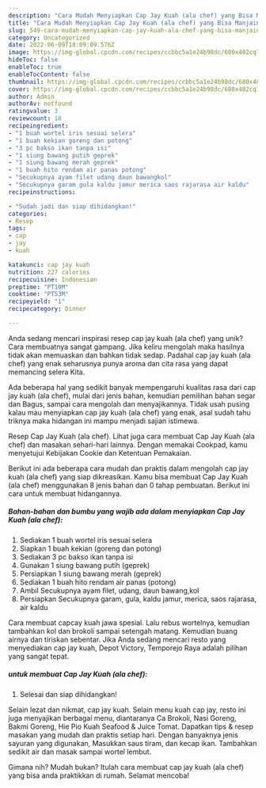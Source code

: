 ```yaml
---
description: "Cara Mudah Menyiapkan Cap Jay Kuah (ala chef) yang Bisa Manjain Lidah"
title: "Cara Mudah Menyiapkan Cap Jay Kuah (ala chef) yang Bisa Manjain Lidah"
slug: 549-cara-mudah-menyiapkan-cap-jay-kuah-ala-chef-yang-bisa-manjain-lidah
category: Uncategorized
date: 2022-06-09T18:09:09.576Z
image: https://img-global.cpcdn.com/recipes/ccbbc5a1e24b98dc/680x482cq70/cap-jay-kuah-ala-chef-foto-resep-utama.jpg
hideToc: false
enableToc: true
enableTocContent: false
thumbnail: https://img-global.cpcdn.com/recipes/ccbbc5a1e24b98dc/680x482cq70/cap-jay-kuah-ala-chef-foto-resep-utama.jpg
cover: https://img-global.cpcdn.com/recipes/ccbbc5a1e24b98dc/680x482cq70/cap-jay-kuah-ala-chef-foto-resep-utama.jpg
author: Admin
authorAv: notfound
ratingvalue: 3
reviewcount: 18
recipeingredient:
- "1 buah wortel iris sesuai selera"
- "1 buah kekian goreng dan potong"
- "3 pc bakso ikan tanpa isi"
- "1 siung bawang putih geprek"
- "1 siung bawang merah geprek"
- "1 buah hito rendam air panas potong"
- "Secukupnya ayam filet udang daun bawangkol"
- "Secukupnya garam gula kaldu jamur merica saos rajarasa air kaldu"
recipeinstructions:

- "Sudah jadi dan siap dihidangkan!"
categories:
- Resep
tags:
- cap
- jay
- kuah

katakunci: cap jay kuah 
nutrition: 227 calories
recipecuisine: Indonesian
preptime: "PT10M"
cooktime: "PT53M"
recipeyield: "1"
recipecategory: Dinner

---
```





Anda sedang mencari inspirasi resep cap jay kuah (ala chef) yang unik? Cara membuatnya sangat gampang. Jika keliru mengolah maka hasilnya tidak akan memuaskan dan bahkan tidak sedap. Padahal cap jay kuah (ala chef) yang enak seharusnya punya aroma dan cita rasa yang dapat memancing selera Kita.





Ada beberapa hal yang sedikit banyak mempengaruhi kualitas rasa dari cap jay kuah (ala chef), mulai dari jenis bahan, kemudian pemilihan bahan segar dan Bagus, sampai cara mengolah dan menyajikannya. Tidak usah pusing kalau mau menyiapkan cap jay kuah (ala chef) yang enak,      asal sudah tahu triknya maka hidangan ini mampu menjadi sajian istimewa.














Resep Cap Jay Kuah (ala chef). Lihat juga cara membuat Cap Jay Kuah (ala chef) dan masakan sehari-hari lainnya. Dengan memakai Cookpad, kamu menyetujui Kebijakan Cookie dan Ketentuan Pemakaian.






Berikut ini ada beberapa cara mudah dan praktis dalam mengolah cap jay kuah (ala chef) yang siap dikreasikan. Kamu bisa membuat Cap Jay Kuah (ala chef) menggunakan 8 jenis bahan dan 0 tahap pembuatan. Berikut ini cara untuk membuat hidangannya.

<!--inarticleads1-->

##### Bahan-bahan dan bumbu yang wajib ada dalam menyiapkan Cap Jay Kuah (ala chef):

1. Sediakan 1 buah wortel iris sesuai selera
1. Siapkan 1 buah kekian (goreng dan potong)
1. Sediakan 3 pc bakso ikan tanpa isi
1. Gunakan 1 siung bawang putih (geprek)
1. Persiapkan 1 siung bawang merah (geprek)
1. Sediakan 1 buah hito rendam air panas (potong)
1. Ambil Secukupnya ayam filet, udang, daun bawang,kol
1. Persiapkan Secukupnya garam, gula, kaldu jamur, merica, saos rajarasa, air kaldu


Cara membuat capcay kuah jawa spesial. Lalu rebus wortelnya, kemudian tambahkan kol dan brokoli sampai setengah matang. Kemudian buang airnya dan tiriskan sebentar. Jika Anda sedang mencari resto yang menyediakan cap jay kuah, Depot Victory, Temporejo Raya adalah pilihan yang sangat tepat. 

<!--inarticleads2-->

#####  untuk membuat Cap Jay Kuah (ala chef):


1. Selesai dan siap dihidangkan!

Selain lezat dan nikmat, cap jay kuah. Selain menu kuah cap jay, resto ini juga menyajikan berbagai menu, diantaranya Ca Brokoli, Nasi Goreng, Bakmi Goreng, Hie Pio Kuah Seafood &amp; Juice Tomat. Dapatkan tips &amp; resep masakan yang mudah dan praktis setiap hari. Dengan banyaknya jenis sayuran yang digunakan, Masukkan saus tiram, dan kecap ikan. Tambahkan sedikit air dan masak sampai wortel lembut. 

Gimana nih? Mudah bukan? Itulah cara membuat cap jay kuah (ala chef) yang bisa anda praktikkan di rumah. Selamat mencoba!
